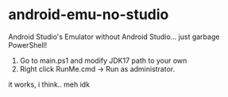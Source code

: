 # android-emu-no-studio
Android Studio's Emulator without Android Studio... just garbage PowerShell!

1. Go to main.ps1 and modify JDK17 path to your own
2. Right click RunMe.cmd -> Run as administrator.

it works, i think.. meh idk 
